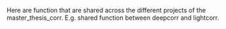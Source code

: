 Here are function that are shared across the different projects of the 
master_thesis_corr. E.g. shared function between deepcorr and lightcorr.